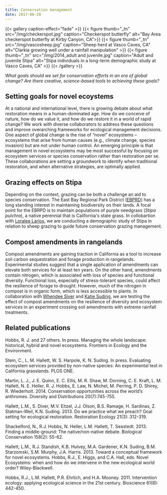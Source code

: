 ```yaml
---
title: Conservation management
date: 2017-06-20
---
```



{{< gallery caption-effect="fade" >}}
  {{< figure thumb="_tn" src="/img/checkerspot.jpg" caption="Checkerspot butterfly" alt="Bay Area checkerspot butterfly at Kirby Canyon, CA">}}
  {{< figure thumb="_tn" src="/img/vascosheep.jpg" caption="Sheep herd at Vasco Caves, CA" alt="Clarkia growing well under a rainfall manipulation" >}}
  {{< figure thumb="_tn" src="/img/2014_adult and juvenile.jpg" caption="Adult and juvenile Stipa" alt="Stipa individuals in a long-term demographic study at Vasco Caves, CA" >}}
{{< /gallery >}}

_What goals should we set for conservation efforts in an era of global change? Are there creative, science-based tools to achieving these goals?_

<!--more-->

## Setting goals for novel ecoystems

At a national and international level, there is growing debate about what restoration means in a human-dominated age. How do we conceive of nature, how do we value it, and how do we restore it in a world of rapid change? We work with diverse collaborators to address these questions and improve overarching frameworks for ecological management decisions. One aspect of global change is the rise of “novel” ecosystems – ecosystems that arise from human causes (e.g., climate change, species invasion) but are not under human control. An emerging principle is that management in novel ecosystems may be most successful by focusing on ecosystem services or species conservation rather than restoration per se. These collaborations are setting a groundwork to identify when traditional restoration, and when alternative strategies, are optimally applied.

## Grazing effects on Stipa 
Depending on the context, grazing can be both a challenge an aid to species conservation. The East Bay Regional Park District ([EBPRD](https://www.ebparks.org/)) has a long standing interest in maintaining biodiversity on their lands. A focal point for the EBRPD is to maintain populations of purple needgrass (_Stipa pulchra_), a native perennial that is California's state grass. In collobartion with [Loralee Larios](https://llarios12.wixsite.com/lariosecology), we are conducting a demographic study of Stipa in relation to sheep grazing to guide future conservation grazing management.  

## Compost amendments in rangelands
Compost amendments are gaining traction in California as a tool to increase soil carbon sequestration and forage production in rangelands. Experimental studies suggest that a single application of amendments can elevate both services for at least ten years. On the other hand, amendments contain nitrogen, which is associated with loss of species and functional diversity. Functional loss, especially of stress-tolerant species, could affect the resilience of forage to drought. However, much of the nitrogen in compost is in organic form, which is less accessible to plants. In collaboration with [Whendee Siver](https://nature.berkeley.edu/silverlab/) and [Katie Suding](https://www.colorado.edu/sudinglab/), we are testing the effect of compost amendments on the resilience of diversity and ecosystem services in an experiment crossing soil amendments with extreme rainfall treatments.    

## Related publications

Hobbs, R. J. and 27 others. In press. Managing the whole landscape: historical, hybrid and novel ecosystems. Frontiers in Ecology and the Environment.

Stein, C., L. M. Hallett, W. S. Harpole, K. N. Suding. In press. Evaluating ecosystem services provided by non-native species: An experimental test in California grasslands. PLOS ONE.

Martin, L. J., J. E. Quinn, E. C. Ellis, M. R. Shaw, M. Dorning, C. E. Kraft, L. M. Hallett, N. E. Heller, R. J. Hobbs, E. Law, N. Michel, M. Perring, P. D. Shirey, R. Wiederholt. 2014. Conservation opportunities across the world’s anthromes. Diversity and Distributions 20(7):745-755.

Hallett, L.M., S. Diver, M.V. Eitzel, J.J. Olson, B.S. Ramage, H. Sardinas, Z. Statman-Weil, K.N. Suding. 2013. Do we practice what we preach? Goal setting for ecological restoration. Restoration Ecology 21(3): 312-319.

Shackelford, N., R.J. Hobbs, N. Heller, L.M. Hallett, T. Seastedt. 2013. Finding a middle-ground: The native/non-native debate. Biological Conservation 158(2): 55-62.

Hallett, L.M., R.J. Standish, K.B. Hulvey, M.A. Gardener, K.N. Suding, B.M. Starzomski, S.M. Murphy, J.A. Harris. 2013. Toward a conceptual framework for novel ecosystems. Hobbs, R.J., E. Higgs, and C.A. Hall, eds. Novel Ecosystems: when and how do we intervene in the new ecological world order? Wiley-Blackwell.

Hobbs, R.J., L.M. Hallett, P.R. Ehrlich, and H.A. Mooney. 2011. Intervention ecology: applying ecological science in the 21st century. Bioscience 61(6): 442-450. 



<!--more-->